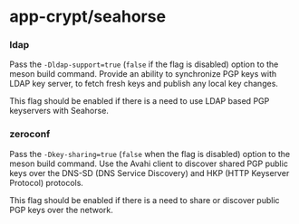 # app-crypt/seahorse

### ldap
Pass the `-Dldap-support=true` (`false` if the flag is disabled) option to the meson build command. Provide an ability to synchronize PGP keys with LDAP key server, to fetch fresh keys and publish any local key changes.

This flag should be enabled if there is a need to use LDAP based PGP keyservers with Seahorse.

### zeroconf
Pass the `-Dkey-sharing=true` (`false` when the flag is disabled) option to the meson build command. Use the Avahi client to discover shared PGP public keys over the DNS-SD (DNS Service Discovery) and HKP (HTTP Keyserver Protocol) protocols.

This flag should be enabled if there is a need to share or discover public PGP keys over the network.
